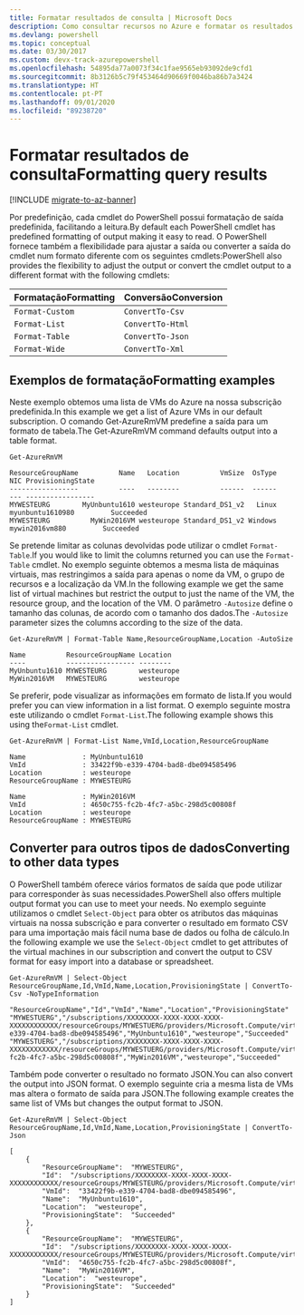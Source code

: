 ```yaml
---
title: Formatar resultados de consulta | Microsoft Docs
description: Como consultar recursos no Azure e formatar os resultados.
ms.devlang: powershell
ms.topic: conceptual
ms.date: 03/30/2017
ms.custom: devx-track-azurepowershell
ms.openlocfilehash: 54895da77a0073f34c1fae9565eb93092de9cfd1
ms.sourcegitcommit: 8b3126b5c79f453464d90669f0046ba86b7a3424
ms.translationtype: HT
ms.contentlocale: pt-PT
ms.lasthandoff: 09/01/2020
ms.locfileid: "89238720"
---
```

# <a name="formatting-query-results"></a><span data-ttu-id="ea162-103">Formatar resultados de consulta</span><span class="sxs-lookup"><span data-stu-id="ea162-103">Formatting query results</span></span>

[!INCLUDE [migrate-to-az-banner](../../includes/migrate-to-az-banner.md)]

<span data-ttu-id="ea162-104">Por predefinição, cada cmdlet do PowerShell possui formatação de saída predefinida, facilitando a leitura.</span><span class="sxs-lookup"><span data-stu-id="ea162-104">By default each PowerShell cmdlet has predefined formatting of output making it easy to read.</span></span>  <span data-ttu-id="ea162-105">O PowerShell fornece também a flexibilidade para ajustar a saída ou converter a saída do cmdlet num formato diferente com os seguintes cmdlets:</span><span class="sxs-lookup"><span data-stu-id="ea162-105">PowerShell also provides the flexibility to adjust the output or convert the cmdlet output to a different format with the following cmdlets:</span></span>

| <span data-ttu-id="ea162-106">Formatação</span><span class="sxs-lookup"><span data-stu-id="ea162-106">Formatting</span></span>      | <span data-ttu-id="ea162-107">Conversão</span><span class="sxs-lookup"><span data-stu-id="ea162-107">Conversion</span></span>       |
|-----------------|------------------|
| `Format-Custom` | `ConvertTo-Csv`  |
| `Format-List`   | `ConvertTo-Html` |
| `Format-Table`  | `ConvertTo-Json` |
| `Format-Wide`   | `ConvertTo-Xml`  |

## <a name="formatting-examples"></a><span data-ttu-id="ea162-108">Exemplos de formatação</span><span class="sxs-lookup"><span data-stu-id="ea162-108">Formatting examples</span></span>

<span data-ttu-id="ea162-109">Neste exemplo obtemos uma lista de VMs do Azure na nossa subscrição predefinida.</span><span class="sxs-lookup"><span data-stu-id="ea162-109">In this example we get a list of Azure VMs in our default subscription.</span></span>  <span data-ttu-id="ea162-110">O comando Get-AzureRmVM predefine a saída para um formato de tabela.</span><span class="sxs-lookup"><span data-stu-id="ea162-110">The Get-AzureRmVM command defaults output into a table format.</span></span>

```powershell-interactive
Get-AzureRmVM
```

```output
ResourceGroupName          Name   Location          VmSize  OsType              NIC ProvisioningState
-----------------          ----   --------          ------  ------              --- -----------------
MYWESTEURG        MyUnbuntu1610 westeurope Standard_DS1_v2   Linux myunbuntu1610980         Succeeded
MYWESTEURG          MyWin2016VM westeurope Standard_DS1_v2 Windows   mywin2016vm880         Succeeded
```

<span data-ttu-id="ea162-111">Se pretende limitar as colunas devolvidas pode utilizar o cmdlet `Format-Table`.</span><span class="sxs-lookup"><span data-stu-id="ea162-111">If you would like to limit the columns returned you can use the `Format-Table` cmdlet.</span></span> <span data-ttu-id="ea162-112">No exemplo seguinte obtemos a mesma lista de máquinas virtuais, mas restringimos a saída para apenas o nome da VM, o grupo de recursos e a localização da VM.</span><span class="sxs-lookup"><span data-stu-id="ea162-112">In the following example we get the same list of virtual machines but restrict the output to just the name of the VM, the resource group, and the location of the VM.</span></span>  <span data-ttu-id="ea162-113">O parâmetro `-Autosize` define o tamanho das colunas, de acordo com o tamanho dos dados.</span><span class="sxs-lookup"><span data-stu-id="ea162-113">The `-Autosize` parameter sizes the columns according to the size of the data.</span></span>

```powershell-interactive
Get-AzureRmVM | Format-Table Name,ResourceGroupName,Location -AutoSize
```

```output
Name          ResourceGroupName Location
----          ----------------- --------
MyUnbuntu1610 MYWESTEURG        westeurope
MyWin2016VM   MYWESTEURG        westeurope
```

<span data-ttu-id="ea162-114">Se preferir, pode visualizar as informações em formato de lista.</span><span class="sxs-lookup"><span data-stu-id="ea162-114">If you would prefer you can view information in a list format.</span></span> <span data-ttu-id="ea162-115">O exemplo seguinte mostra este utilizando o cmdlet `Format-List`.</span><span class="sxs-lookup"><span data-stu-id="ea162-115">The following example shows this using the`Format-List` cmdlet.</span></span>

```powershell-interactive
Get-AzureRmVM | Format-List Name,VmId,Location,ResourceGroupName
```

```output
Name              : MyUnbuntu1610
VmId              : 33422f9b-e339-4704-bad8-dbe094585496
Location          : westeurope
ResourceGroupName : MYWESTEURG

Name              : MyWin2016VM
VmId              : 4650c755-fc2b-4fc7-a5bc-298d5c00808f
Location          : westeurope
ResourceGroupName : MYWESTEURG
```

## <a name="converting-to-other-data-types"></a><span data-ttu-id="ea162-116">Converter para outros tipos de dados</span><span class="sxs-lookup"><span data-stu-id="ea162-116">Converting to other data types</span></span>

<span data-ttu-id="ea162-117">O PowerShell também oferece vários formatos de saída que pode utilizar para corresponder às suas necessidades.</span><span class="sxs-lookup"><span data-stu-id="ea162-117">PowerShell also offers multiple output format you can use to meet your needs.</span></span>  <span data-ttu-id="ea162-118">No exemplo seguinte utilizamos o cmdlet `Select-Object` para obter os atributos das máquinas virtuais na nossa subscrição e para converter o resultado em formato CSV para uma importação mais fácil numa base de dados ou folha de cálculo.</span><span class="sxs-lookup"><span data-stu-id="ea162-118">In the following example we use the `Select-Object` cmdlet to get attributes of the virtual machines in our subscription and convert the output to CSV format for easy import into a database or spreadsheet.</span></span>

```powershell-interactive
Get-AzureRmVM | Select-Object ResourceGroupName,Id,VmId,Name,Location,ProvisioningState | ConvertTo-Csv -NoTypeInformation
```

```output
"ResourceGroupName","Id","VmId","Name","Location","ProvisioningState"
"MYWESTUERG","/subscriptions/XXXXXXXX-XXXX-XXXX-XXXX-XXXXXXXXXXXX/resourceGroups/MYWESTUERG/providers/Microsoft.Compute/virtualMachines/MyUnbuntu1610","33422f9b-e339-4704-bad8-dbe094585496","MyUnbuntu1610","westeurope","Succeeded"
"MYWESTUERG","/subscriptions/XXXXXXXX-XXXX-XXXX-XXXX-XXXXXXXXXXXX/resourceGroups/MYWESTUERG/providers/Microsoft.Compute/virtualMachines/MyWin2016VM","4650c755-fc2b-4fc7-a5bc-298d5c00808f","MyWin2016VM","westeurope","Succeeded"
```

<span data-ttu-id="ea162-119">Também pode converter o resultado no formato JSON.</span><span class="sxs-lookup"><span data-stu-id="ea162-119">You can also convert the output into JSON format.</span></span>  <span data-ttu-id="ea162-120">O exemplo seguinte cria a mesma lista de VMs mas altera o formato de saída para JSON.</span><span class="sxs-lookup"><span data-stu-id="ea162-120">The following example creates the same list of VMs but changes the output format to JSON.</span></span>

```powershell-interactive
Get-AzureRmVM | Select-Object ResourceGroupName,Id,VmId,Name,Location,ProvisioningState | ConvertTo-Json
```

```output
[
    {
        "ResourceGroupName":  "MYWESTEURG",
        "Id":  "/subscriptions/XXXXXXXX-XXXX-XXXX-XXXX-XXXXXXXXXXXX/resourceGroups/MYWESTEURG/providers/Microsoft.Compute/virtualMachines/MyUnbuntu1610",
        "VmId":  "33422f9b-e339-4704-bad8-dbe094585496",
        "Name":  "MyUnbuntu1610",
        "Location":  "westeurope",
        "ProvisioningState":  "Succeeded"
    },
    {
        "ResourceGroupName":  "MYWESTEURG",
        "Id":  "/subscriptions/XXXXXXXX-XXXX-XXXX-XXXX-XXXXXXXXXXXX/resourceGroups/MYWESTEURG/providers/Microsoft.Compute/virtualMachines/MyWin2016VM",
        "VmId":  "4650c755-fc2b-4fc7-a5bc-298d5c00808f",
        "Name":  "MyWin2016VM",
        "Location":  "westeurope",
        "ProvisioningState":  "Succeeded"
    }
]
```

